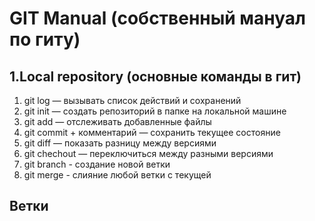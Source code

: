 # GIT Manual (собственный мануал по гиту)
##  1.Local repository (основные команды в гит)
1. git log — вызывать список действий и сохранений
2. git init — создать репозиторий в папке на локальной машине
3. git add — отслеживать добавленные файлы
4. git commit + комментарий — сохранить текущее состояние
5. git diff — показать разницу между версиями
6. git chechout — переключиться между разными версиями
7. git branch - создание новой ветки
8. git merge - слияние любой ветки с текущей
## Ветки
